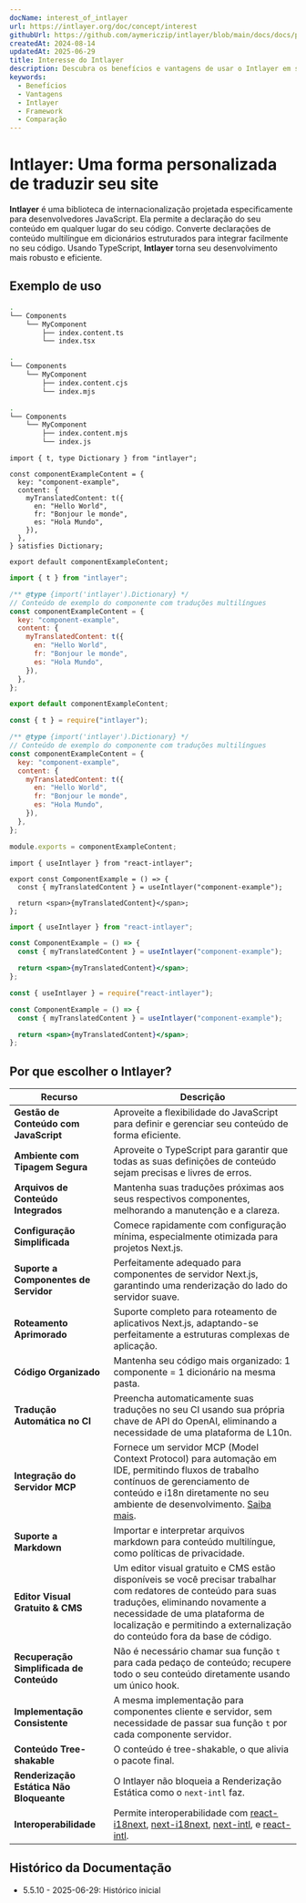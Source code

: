 ```yaml
---
docName: interest_of_intlayer
url: https://intlayer.org/doc/concept/interest
githubUrl: https://github.com/aymericzip/intlayer/blob/main/docs/docs/pt/interest_of_intlayer.md
createdAt: 2024-08-14
updatedAt: 2025-06-29
title: Interesse do Intlayer
description: Descubra os benefícios e vantagens de usar o Intlayer em seus projetos. Entenda por que o Intlayer se destaca entre outros frameworks.
keywords:
  - Benefícios
  - Vantagens
  - Intlayer
  - Framework
  - Comparação
---
```


# Intlayer: Uma forma personalizada de traduzir seu site

**Intlayer** é uma biblioteca de internacionalização projetada especificamente para desenvolvedores JavaScript. Ela permite a declaração do seu conteúdo em qualquer lugar do seu código. Converte declarações de conteúdo multilíngue em dicionários estruturados para integrar facilmente no seu código. Usando TypeScript, **Intlayer** torna seu desenvolvimento mais robusto e eficiente.

## Exemplo de uso

```bash codeFormat="typescript"
.
└── Components
    └── MyComponent
        ├── index.content.ts
        └── index.tsx
```

```bash codeFormat="commonjs"
.
└── Components
    └── MyComponent
        ├── index.content.cjs
        └── index.mjs
```

```bash codeFormat="esm"
.
└── Components
    └── MyComponent
        ├── index.content.mjs
        └── index.js
```

```tsx fileName="./Components/MyComponent/index.content.ts" codeFormat="typescript"
import { t, type Dictionary } from "intlayer";

const componentExampleContent = {
  key: "component-example",
  content: {
    myTranslatedContent: t({
      en: "Hello World",
      fr: "Bonjour le monde",
      es: "Hola Mundo",
    }),
  },
} satisfies Dictionary;

export default componentExampleContent;
```

```jsx fileName="./Components/MyComponent/index.mjx" codeFormat="esm"
import { t } from "intlayer";

/** @type {import('intlayer').Dictionary} */
// Conteúdo de exemplo do componente com traduções multilíngues
const componentExampleContent = {
  key: "component-example",
  content: {
    myTranslatedContent: t({
      en: "Hello World",
      fr: "Bonjour le monde",
      es: "Hola Mundo",
    }),
  },
};

export default componentExampleContent;
```

```jsx fileName="./Components/MyComponent/index.csx" codeFormat="commonjs"
const { t } = require("intlayer");

/** @type {import('intlayer').Dictionary} */
// Conteúdo de exemplo do componente com traduções multilíngues
const componentExampleContent = {
  key: "component-example",
  content: {
    myTranslatedContent: t({
      en: "Hello World",
      fr: "Bonjour le monde",
      es: "Hola Mundo",
    }),
  },
};

module.exports = componentExampleContent;
```

```tsx fileName="./Components/MyComponent/index.tsx" codeFormat="typescript"
import { useIntlayer } from "react-intlayer";

export const ComponentExample = () => {
  const { myTranslatedContent } = useIntlayer("component-example");

  return <span>{myTranslatedContent}</span>;
};
```

```jsx fileName="./Components/MyComponent/index.mjx" codeFormat="esm"
import { useIntlayer } from "react-intlayer";

const ComponentExample = () => {
  const { myTranslatedContent } = useIntlayer("component-example");

  return <span>{myTranslatedContent}</span>;
};
```

```jsx fileName="./Components/MyComponent/index.csx" codeFormat="commonjs"
const { useIntlayer } = require("react-intlayer");

const ComponentExample = () => {
  const { myTranslatedContent } = useIntlayer("component-example");

  return <span>{myTranslatedContent}</span>;
};
```

## Por que escolher o Intlayer?

| Recurso                                  | Descrição                                                                                                                                                                                                                                                                                                                                                                                                                                                                    |
| ---------------------------------------- | ---------------------------------------------------------------------------------------------------------------------------------------------------------------------------------------------------------------------------------------------------------------------------------------------------------------------------------------------------------------------------------------------------------------------------------------------------------------------------- |
| **Gestão de Conteúdo com JavaScript**    | Aproveite a flexibilidade do JavaScript para definir e gerenciar seu conteúdo de forma eficiente.                                                                                                                                                                                                                                                                                                                                                                            |
| **Ambiente com Tipagem Segura**          | Aproveite o TypeScript para garantir que todas as suas definições de conteúdo sejam precisas e livres de erros.                                                                                                                                                                                                                                                                                                                                                              |
| **Arquivos de Conteúdo Integrados**      | Mantenha suas traduções próximas aos seus respectivos componentes, melhorando a manutenção e a clareza.                                                                                                                                                                                                                                                                                                                                                                      |
| **Configuração Simplificada**            | Comece rapidamente com configuração mínima, especialmente otimizada para projetos Next.js.                                                                                                                                                                                                                                                                                                                                                                                   |
| **Suporte a Componentes de Servidor**    | Perfeitamente adequado para componentes de servidor Next.js, garantindo uma renderização do lado do servidor suave.                                                                                                                                                                                                                                                                                                                                                          |
| **Roteamento Aprimorado**                | Suporte completo para roteamento de aplicativos Next.js, adaptando-se perfeitamente a estruturas complexas de aplicação.                                                                                                                                                                                                                                                                                                                                                     |
| **Código Organizado**                    | Mantenha seu código mais organizado: 1 componente = 1 dicionário na mesma pasta.                                                                                                                                                                                                                                                                                                                                                                                             |
| **Tradução Automática no CI**            | Preencha automaticamente suas traduções no seu CI usando sua própria chave de API do OpenAI, eliminando a necessidade de uma plataforma de L10n.                                                                                                                                                                                                                                                                                                                             |
| **Integração do Servidor MCP**           | Fornece um servidor MCP (Model Context Protocol) para automação em IDE, permitindo fluxos de trabalho contínuos de gerenciamento de conteúdo e i18n diretamente no seu ambiente de desenvolvimento. [Saiba mais](https://github.com/aymericzip/intlayer/blob/main/docs/docs/pt/mcp_server.md).                                                                                                                                                                               |
| **Suporte a Markdown**                   | Importar e interpretar arquivos markdown para conteúdo multilíngue, como políticas de privacidade.                                                                                                                                                                                                                                                                                                                                                                           |
| **Editor Visual Gratuito & CMS**         | Um editor visual gratuito e CMS estão disponíveis se você precisar trabalhar com redatores de conteúdo para suas traduções, eliminando novamente a necessidade de uma plataforma de localização e permitindo a externalização do conteúdo fora da base de código.                                                                                                                                                                                                            |
| **Recuperação Simplificada de Conteúdo** | Não é necessário chamar sua função `t` para cada pedaço de conteúdo; recupere todo o seu conteúdo diretamente usando um único hook.                                                                                                                                                                                                                                                                                                                                          |
| **Implementação Consistente**            | A mesma implementação para componentes cliente e servidor, sem necessidade de passar sua função `t` por cada componente servidor.                                                                                                                                                                                                                                                                                                                                            |
| **Conteúdo Tree-shakable**               | O conteúdo é tree-shakable, o que alivia o pacote final.                                                                                                                                                                                                                                                                                                                                                                                                                     |
| **Renderização Estática Não Bloqueante** | O Intlayer não bloqueia a Renderização Estática como o `next-intl` faz.                                                                                                                                                                                                                                                                                                                                                                                                      |
| **Interoperabilidade**                   | Permite interoperabilidade com [react-i18next](https://github.com/aymericzip/intlayer/blob/main/docs/docs/pt/intlayer_with_react-i18next.md), [next-i18next](https://github.com/aymericzip/intlayer/blob/main/docs/docs/pt/intlayer_with_next-i18next.md), [next-intl](https://github.com/aymericzip/intlayer/blob/main/docs/docs/pt/intlayer_with_next-intl.md), e [react-intl](https://github.com/aymericzip/intlayer/blob/main/docs/docs/pt/intlayer_with_react-intl.md). |

## Histórico da Documentação

- 5.5.10 - 2025-06-29: Histórico inicial

